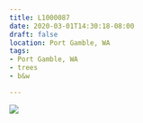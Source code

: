 ```yaml
---
title: L1000087
date: 2020-03-01T14:30:18-08:00
draft: false
location: Port Gamble, WA
tags:
- Port Gamble, WA
- trees
- b&w

---
```

![](https://d17enza3bfujl8.cloudfront.net/L1000087.jpg)

